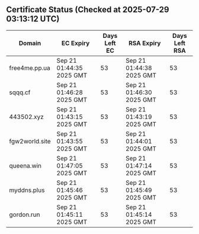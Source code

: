 ## Certificate Status (Checked at 2025-07-29 03:13:12 UTC)
| Domain | EC Expiry | Days Left EC | RSA Expiry | Days Left RSA |
|--------|-----------|-------------|------------|--------------|
| free4me.pp.ua | Sep 21 01:44:35 2025 GMT | 53 | Sep 21 01:44:38 2025 GMT | 53 |
| sqqq.cf | Sep 21 01:46:28 2025 GMT | 53 | Sep 21 01:46:30 2025 GMT | 53 |
| 443502.xyz | Sep 21 01:43:15 2025 GMT | 53 | Sep 21 01:43:19 2025 GMT | 53 |
| fgw2world.site | Sep 21 01:43:55 2025 GMT | 53 | Sep 21 01:44:01 2025 GMT | 53 |
| queena.win | Sep 21 01:47:05 2025 GMT | 53 | Sep 21 01:47:14 2025 GMT | 53 |
| myddns.plus | Sep 21 01:45:46 2025 GMT | 53 | Sep 21 01:45:49 2025 GMT | 53 |
| gordon.run | Sep 21 01:45:11 2025 GMT | 53 | Sep 21 01:45:14 2025 GMT | 53 |

